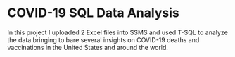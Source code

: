 # COVID-19 SQL Data Analysis
In this project I uploaded 2 Excel files into SSMS and used T-SQL to analyze the data bringing to bare several insights on COVID-19 deaths and vaccinations in the United States and around the world.
